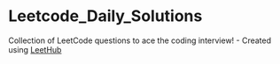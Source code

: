 # Leetcode_Daily_Solutions
Collection of LeetCode questions to ace the coding interview! - Created using [LeetHub](https://github.com/QasimWani/LeetHub)
